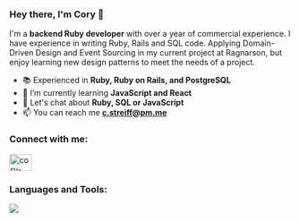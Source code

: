 ### Hey there, I'm Cory 👋

I'm a **backend Ruby developer** with over a year of commercial experience. I have experience in writing Ruby, Rails and SQL code. Applying Domain-Driven Design and Event Sourcing in my current project at Ragnarson, but enjoy learning new design patterns to meet the needs of a project.

- 📚 Experienced in **Ruby, Ruby on Rails, and PostgreSQL**
- 🌱 I’m currently learning **JavaScript and React**
- 💬 Let's chat about **Ruby, SQL or JavaScript**
- 📫 You can reach me **c.streiff@pm.me**

### Connect with me:

<p><a href="https://linkedin.com/in/cory-streiff" target="_blank" rel="noopener noreferrer"><img align="center" src="https://raw.githubusercontent.com/rahuldkjain/github-profile-readme-generator/master/src/images/icons/Social/linked-in-alt.svg" alt="cory-streiff" height="30" width="40" /></a></p>

### Languages and Tools:

![](https://skillicons.dev/icons?i=ruby,rails,postgres,sqlite,redis,docker,heroku,git,js,html,css)

